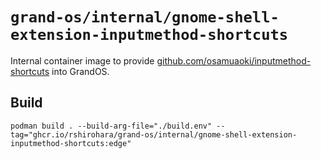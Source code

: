 # `grand-os/internal/gnome-shell-extension-inputmethod-shortcuts`

Internal container image to provide
[github.com/osamuaoki/inputmethod-shortcuts](https://github.com/osamuaoki/inputmethod-shortcuts)
into GrandOS.

## Build

```shell
podman build . --build-arg-file="./build.env" --tag="ghcr.io/rshirohara/grand-os/internal/gnome-shell-extension-inputmethod-shortcuts:edge"
```
